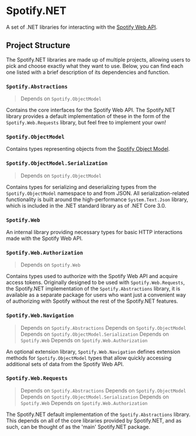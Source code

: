 # Spotify.NET

A set of .NET libraries for interacting with the [Spotify Web API](https://spotify.dev/documentation/web-api).

## Project Structure

The Spotify.NET libraries are made up of multiple projects, allowing users to pick and choose exactly what they want to use. Below, you can find each one listed with a brief description of its dependencies and function.

### `Spotify.Abstractions`

> Depends on `Spotify.ObjectModel`

Contains the core interfaces for the Spotify Web API. The Spotify.NET library provides a default implementation of these in the form of the `Spotify.Web.Requests` library, but feel free to implement your own!

### `Spotify.ObjectModel`

Contains types representing objects from the [Spotify Object Model](https://spotify.dev/documentation/web-api/reference/object-model).

### `Spotify.ObjectModel.Serialization`

> Depends on `Spotify.ObjectModel`

Contains types for serializing and deserializing types from the `Spotify.ObjectModel` namespace to and from JSON. All serialization-related functionality is built around the high-performance `System.Text.Json` library, which is included in the .NET standard library as of .NET Core 3.0.

### `Spotify.Web`

An internal library providing necessary types for basic HTTP interactions made with the Spotify Web API.

### `Spotify.Web.Authorization`

> Depends on `Spotify.Web`

Contains types used to authorize with the Spotify Web API and acquire access tokens. Originally designed to be used with `Spotify.Web.Requests`, the Spotify.NET implementation of the `Spotify.Abstractions` library, it is available as a separate package for users who want just a convenient way of authorizing with Spotify without the rest of the Spotify.NET features.

### `Spotify.Web.Navigation`

> Depends on `Spotify.Abstractions`
> Depends on `Spotify.ObjectModel`
> Depends on `Spotify.ObjectModel.Serialization`
> Depends on `Spotify.Web`
> Depends on `Spotify.Web.Authorization`

An optional extension library, `Spotify.Web.Navigation` defines extension methods for `Spotify.ObjectModel` types that allow quickly accessing additional sets of data from the Spotify Web API.

### `Spotify.Web.Requests`

> Depends on `Spotify.Abstractions`
> Depends on `Spotify.ObjectModel`
> Depends on `Spotify.ObjectModel.Serialization`
> Depends on `Spotify.Web`
> Depends on `Spotify.Web.Authorization`

The Spotify.NET default implementation of the `Spotify.Abstractions` library. This depends on all of the core libraries provided by Spotify.NET, and as such, can be thought of as the 'main' Spotify.NET package.